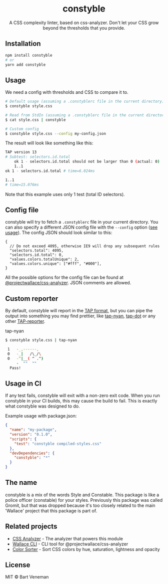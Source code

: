<center>
	<h1>constyble</h1>
	<p>A CSS complexity linter, based on css-analyzer. Don't let your CSS grow beyond the thresholds that you provide.</p>
</center>

## Installation

```sh
npm install constyble
# or
yarn add constyble
```

## Usage

We need a config with thresholds and CSS to compare it to.

```sh
# Default usage (assuming a .constyblerc file in the current directory)
$ constyble style.css

# Read from StdIn (assuming a .constyblerc file in the current directory)
$ cat style.css | constyble

# Custom config
$ constyble style.css --config my-config.json
```

The result will look like something like this:

```sh
TAP version 13
# Subtest: selectors.id.total
    ok 1 - selectors.id.total should not be larger than 0 (actual: 0)
    1..1
ok 1 - selectors.id.total # time=6.024ms

1..1
# time=15.076ms
```

Note that this example uses only 1 test (total ID selectors).

## Config file

constyble will try to fetch a `.constyblerc` file in your current directory. You can also specify a different JSON config file with the `--config` option ([see usage](#usage)). The config JSON should look similar to this:

```json5
{
  // Do not exceed 4095, otherwise IE9 will drop any subsequent rules
  "selectors.total": 4095,
  "selectors.id.total": 0,
  "values.colors.totalUnique": 2,
  "values.colors.unique": ["#fff", "#000"],
}
```

All the possible options for the config file can be found at
[@projectwallace/css-analyzer](https://github.com/projectwallace/css-analyzer#usage). JSON comments are allowed.

## Custom reporter

By default, constyble will report in the [TAP format](https://www.node-tap.org/tap-format/), but you can pipe the output
into something you may find prettier, like [tap-nyan](https://www.npmjs.com/package/tap-nyan), [tap-dot](https://github.com/scottcorgan/tap-dot) or any other [TAP-reporter](https://github.com/substack/tape#pretty-reporters).

tap-nyan

```sh
$ constyble style.css | tap-nyan

 1   -_,------,
 0   -_|   /\_/\
 0   -^|__( ^ .^)
     -  ""  ""
  Pass!
```

## Usage in CI

If any test fails, constyble will exit with a non-zero exit code. When you run constyble in your CI builds, this may cause the build to fail. This is exactly what constyble was designed to do.

Example usage with package.json:

```json
{
  "name": "my-package",
  "version": "0.1.0",
  "scripts": {
    "test": "constyble compiled-styles.css"
  },
  "devDependencies": {
    "constyble": "*"
  }
}
```

## The name

constyble is a mix of the words Style and Constable. This package is like a police officer (constable) for your styles. Previously this package was called Gromit, but that was dropped because it's too closely related to the main 'Wallace' project that this package is part of.

## Related projects

- [CSS Analyzer](https://github.com/projectwallace/css-analyzer) - The analyzer that powers this module
- [Wallace CLI](https://github.com/projectwallace/wallace-cli) - CLI tool for @projectwallace/css-analyzer
- [Color Sorter](https://github.com/projectwallace/color-sorter) - Sort CSS colors by hue, saturation, lightness and opacity

## License

MIT © Bart Veneman
